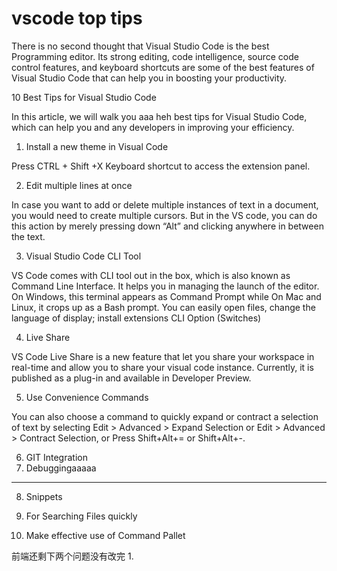 # vscode top tips

There is no second thought that Visual Studio Code is the best Programming editor. Its strong editing, code intelligence, source code control features, and keyboard shortcuts are some of the best features of Visual Studio Code that can help you in boosting your productivity.

10 Best Tips for Visual Studio Code

In this article, we will walk you aaa heh best tips for Visual Studio Code, which can help you and any developers in improving your efficiency.

1) Install a new theme in Visual Code

Press CTRL + Shift +X Keyboard shortcut to access the extension panel.

2) Edit multiple lines at once

In case you want to add or delete multiple instances of text in a document, you would need to create multiple cursors. But in the VS code, you can do this action by merely pressing down “Alt” and clicking anywhere in between the text.

3) Visual Studio Code CLI Tool

VS Code comes with CLI tool out in the box, which is also known as Command Line Interface. It helps you in managing the launch of the editor. On Windows, this terminal appears as Command Prompt while On Mac and Linux, it crops up as a Bash prompt. You can easily open files, change the language of display; install extensions CLI Option (Switches)

4) Live Share

VS Code Live Share is a new feature that let you share your workspace in real-time and allow you to share your visual code instance. Currently, it is published as a plug-in and available in Developer Preview.

5) Use Convenience Commands

You can also choose a command to quickly expand or contract a selection of text by selecting
Edit > Advanced > Expand Selection or Edit > Advanced > Contract Selection,
or Press Shift+Alt+= or Shift+Alt+-.

6) GIT Integration
7) Debuggingaaaaa
----------

8) Snippets

9) For Searching Files quickly

10) Make effective use of Command Pallet



前端还剩下两个问题没有改完
1.

